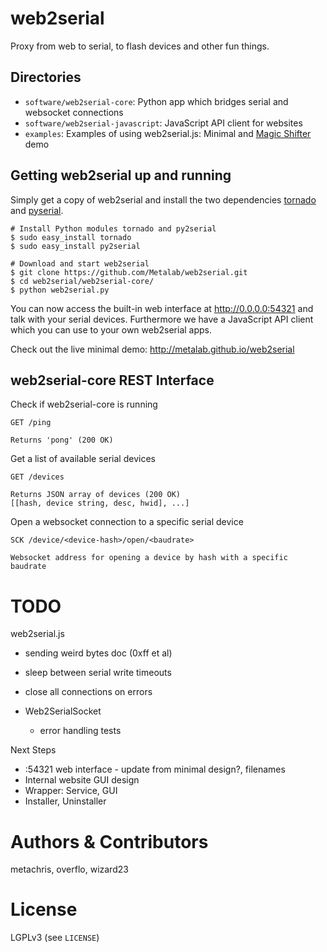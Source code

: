 web2serial
==========

Proxy from web to serial, to flash devices and other fun things.


Directories
-----------

* `software/web2serial-core`: Python app which bridges serial and websocket connections
* `software/web2serial-javascript`: JavaScript API client for websites
* `examples`: Examples of using web2serial.js: Minimal and [Magic Shifter](http://www.magicshifter.net) demo


Getting web2serial up and running
---------------------------------

Simply get a copy of web2serial and install the two dependencies [tornado](https://github.com/tornadoweb/tornado) and [pyserial](http://pythonhosted.org/pyserial/).

    # Install Python modules tornado and py2serial
    $ sudo easy_install tornado
    $ sudo easy_install py2serial
    
    # Download and start web2serial
    $ git clone https://github.com/Metalab/web2serial.git
    $ cd web2serial/web2serial-core/
    $ python web2serial.py

You can now access the built-in web interface at http://0.0.0.0:54321 and talk with your serial devices. Furthermore
we have a JavaScript API client which you can use to your own web2serial apps.

Check out the live minimal demo: http://metalab.github.io/web2serial


web2serial-core REST Interface
------------------------------

Check if web2serial-core is running

    GET /ping
    
    Returns 'pong' (200 OK)

Get a list of available serial devices

    GET /devices

    Returns JSON array of devices (200 OK)    
    [[hash, device string, desc, hwid], ...]

Open a websocket connection to a specific serial device

    SCK /device/<device-hash>/open/<baudrate>
    
    Websocket address for opening a device by hash with a specific baudrate


TODO
====

web2serial.js
* sending weird bytes doc (0xff et al)
* sleep between serial write timeouts
* close all connections on errors

* Web2SerialSocket
  * error handling tests

Next Steps
* :54321 web interface - update from minimal design?, filenames
* Internal website GUI design
* Wrapper: Service, GUI
* Installer, Uninstaller


Authors & Contributors
======================

metachris, overflo, wizard23


License
=======

LGPLv3 (see `LICENSE`)

